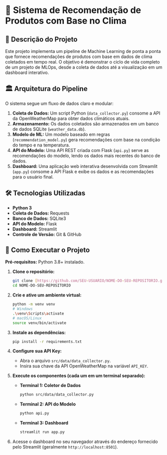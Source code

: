 # 👕 Sistema de Recomendação de Produtos com Base no Clima

## 📄 Descrição do Projeto
Este projeto implementa um pipeline de Machine Learning de ponta a ponta que fornece recomendações de produtos com base em dados de clima coletados em tempo real. O objetivo é demonstrar o ciclo de vida completo de um projeto de MLOps, desde a coleta de dados até a visualização em um dashboard interativo.

## 🏛️ Arquitetura do Pipeline
O sistema segue um fluxo de dados claro e modular:
1.  **Coleta de Dados:** Um script Python (`data_collector.py`) consome a API da OpenWeatherMap para obter dados climáticos atuais.
2.  **Armazenamento:** Os dados coletados são armazenados em um banco de dados SQLite (`weather_data.db`).
3.  **Modelo de ML:** Um modelo baseado em regras (`recommendation_model.py`) gera recomendações com base na condição do tempo e na temperatura.
4.  **API do Modelo:** Uma API REST criada com Flask (`api.py`) serve as recomendações do modelo, lendo os dados mais recentes do banco de dados.
5.  **Dashboard:** Uma aplicação web interativa desenvolvida com Streamlit (`app.py`) consome a API Flask e exibe os dados e as recomendações para o usuário final.

## 🛠️ Tecnologias Utilizadas
- **Python 3**
- **Coleta de Dados:** Requests
- **Banco de Dados:** SQLite3
- **API do Modelo:** Flask
- **Dashboard:** Streamlit
- **Controle de Versão:** Git & GitHub

## 🚀 Como Executar o Projeto

**Pré-requisitos:** Python 3.8+ instalado.

1.  **Clone o repositório:**
    ```bash
    git clone [https://github.com/SEU-USUARIO/NOME-DO-SEU-REPOSITORIO.git](https://github.com/SEU-USUARIO/NOME-DO-SEU-REPOSITORIO.git)
    cd NOME-DO-SEU-REPOSITORIO
    ```
2.  **Crie e ative um ambiente virtual:**
    ```bash
    python -m venv venv
    # Windows
    .\venv\Scripts\activate
    # macOS/Linux
    source venv/bin/activate
    ```
3.  **Instale as dependências:**
    ```bash
    pip install -r requirements.txt
    ```
4.  **Configure sua API Key:**
    - Abra o arquivo `src/data/data_collector.py`.
    - Insira sua chave da API OpenWeatherMap na variável `API_KEY`.

5.  **Execute os componentes (cada um em um terminal separado):**
    - **Terminal 1: Coletor de Dados**
      ```bash
      python src/data/data_collector.py
      ```
    - **Terminal 2: API do Modelo**
      ```bash
      python api.py
      ```
    - **Terminal 3: Dashboard**
      ```bash
      streamlit run app.py
      ```
6.  Acesse o dashboard no seu navegador através do endereço fornecido pelo Streamlit (geralmente `http://localhost:8501`).